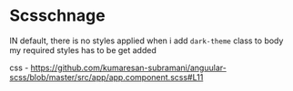 # Scsschnage

IN default, there is no styles applied when i add `dark-theme` class to body my required styles has to be get added

css - https://github.com/kumaresan-subramani/anguular-scss/blob/master/src/app/app.component.scss#L11
